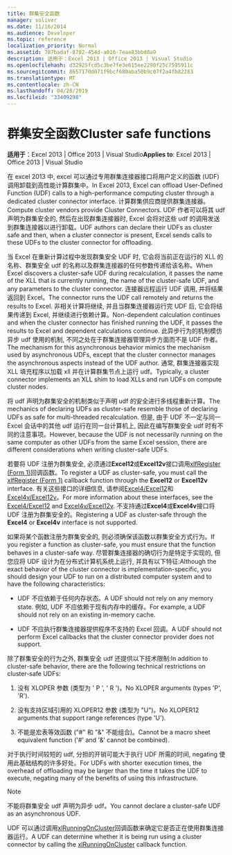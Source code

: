 ```yaml
---
title: 群集安全函数
manager: soliver
ms.date: 11/16/2014
ms.audience: Developer
ms.topic: reference
localization_priority: Normal
ms.assetid: 787badaf-8782-454d-a016-7eae83bbd8a9
description: 适用于：Excel 2013 | Office 2013 | Visual Studio
ms.openlocfilehash: d32925fcd5c3be7fe3e615ee2290f25c7595911c
ms.sourcegitcommit: 8657170d071f9bcf680aba50b9c07f2a4fb82283
ms.translationtype: MT
ms.contentlocale: zh-CN
ms.lasthandoff: 04/28/2019
ms.locfileid: "33409298"
---
```

# <a name="cluster-safe-functions"></a><span data-ttu-id="1673f-103">群集安全函数</span><span class="sxs-lookup"><span data-stu-id="1673f-103">Cluster safe functions</span></span>

<span data-ttu-id="1673f-104">**适用于**：Excel 2013 | Office 2013 | Visual Studio</span><span class="sxs-lookup"><span data-stu-id="1673f-104">**Applies to**: Excel 2013 | Office 2013 | Visual Studio</span></span> 
  
<span data-ttu-id="1673f-105">在 excel 2013 中, excel 可以通过专用群集连接器接口将用户定义的函数 (UDF) 调用卸载到高性能计算群集中。</span><span class="sxs-lookup"><span data-stu-id="1673f-105">In Excel 2013, Excel can offload User-Defined Function (UDF) calls to a high-performance computing cluster through a dedicated cluster connector interface.</span></span> <span data-ttu-id="1673f-106">计算群集供应商提供群集连接器。</span><span class="sxs-lookup"><span data-stu-id="1673f-106">Compute cluster vendors provide Cluster Connectors.</span></span> <span data-ttu-id="1673f-107">UDF 作者可以将其 udf 声明为群集安全的, 然后在出现群集连接器时, Excel 会将对这些 udf 的调用发送到群集连接器以进行卸载。</span><span class="sxs-lookup"><span data-stu-id="1673f-107">UDF authors can declare their UDFs as cluster safe and then, when a cluster connector is present, Excel sends calls to these UDFs to the cluster connector for offloading.</span></span>
  
<span data-ttu-id="1673f-108">当 Excel 在重新计算过程中发现群集安全 UDF 时, 它会将当前正在运行的 XLL 的名称、群集安全 udf 的名称以及群集连接器的任何参数传递给该名称。</span><span class="sxs-lookup"><span data-stu-id="1673f-108">When Excel discovers a cluster-safe UDF during recalculation, it passes the name of the XLL that is currently running, the name of the cluster-safe UDF, and any parameters to the cluster connector.</span></span> <span data-ttu-id="1673f-109">连接器远程运行 UDF 调用, 并将结果返回到 Excel。</span><span class="sxs-lookup"><span data-stu-id="1673f-109">The connector runs the UDF call remotely and returns the results to Excel.</span></span> <span data-ttu-id="1673f-110">非相关计算将继续, 并且当群集连接器运行完 UDF 后, 它会将结果传递到 Excel, 并继续进行依赖计算。</span><span class="sxs-lookup"><span data-stu-id="1673f-110">Non-dependent calculation continues and when the cluster connector has finished running the UDF, it passes the results to Excel and dependent calculations continue.</span></span> <span data-ttu-id="1673f-111">此异步行为的机制模仿异步 udf 使用的机制, 不同之处在于群集连接器管理异步方面而不是 UDF 作者。</span><span class="sxs-lookup"><span data-stu-id="1673f-111">The mechanism for this asynchronous behavior mimics the mechanism used by asynchronous UDFs, except that the cluster connector manages the asynchronous aspects instead of the UDF author.</span></span> <span data-ttu-id="1673f-112">通常, 群集连接器实现 XLL 填充程序以加载 xll 并在计算群集节点上运行 udf。</span><span class="sxs-lookup"><span data-stu-id="1673f-112">Typically, a cluster connector implements an XLL shim to load XLLs and run UDFs on compute cluster nodes.</span></span>
  
<span data-ttu-id="1673f-113">将 udf 声明为群集安全的机制类似于声明 udf 的安全进行多线程重新计算。</span><span class="sxs-lookup"><span data-stu-id="1673f-113">The mechanics of declaring UDFs as cluster-safe resemble those of declaring UDFs as safe for multi-threaded recalculation.</span></span> <span data-ttu-id="1673f-114">但是, 由于 UDF 不一定与同一 Excel 会话中的其他 udf 运行在同一台计算机上, 因此在编写群集安全 udf 时有不同的注意事项。</span><span class="sxs-lookup"><span data-stu-id="1673f-114">However, because the UDF is not necessarily running on the same computer as other UDFs from the same Excel session, there are different considerations when writing cluster-safe UDFs.</span></span>
  
<span data-ttu-id="1673f-115">若要将 UDF 注册为群集安全, 必须通过**Excel12**或**Excel12v**接口调用[xlfRegister (Form 1)](xlfregister-form-1.md)回调函数。</span><span class="sxs-lookup"><span data-stu-id="1673f-115">To register a UDF as cluster-safe, you must call the [xlfRegister (Form 1)](xlfregister-form-1.md) callback function through the **Excel12** or **Excel12v** interface.</span></span> <span data-ttu-id="1673f-116">有关这些接口的详细信息, 请参阅[Excel4/Excel12](excel4-excel12.md)和[Excel4v/Excel12v](excel4v-excel12v.md)。</span><span class="sxs-lookup"><span data-stu-id="1673f-116">For more information about these interfaces, see the [Excel4/Excel12](excel4-excel12.md) and [Excel4v/Excel12v](excel4v-excel12v.md).</span></span> <span data-ttu-id="1673f-117">不支持通过**Excel4**或**Excel4v**接口将 UDF 注册为群集安全的。</span><span class="sxs-lookup"><span data-stu-id="1673f-117">Registering a UDF as cluster-safe through the **Excel4** or **Excel4v** interface is not supported.</span></span> 
  
<span data-ttu-id="1673f-118">如果将某个函数注册为群集安全的, 则必须确保该函数以群集安全方式行为。</span><span class="sxs-lookup"><span data-stu-id="1673f-118">If you register a function as cluster-safe, you must ensure that the function behaves in a cluster-safe way.</span></span> <span data-ttu-id="1673f-119">尽管群集连接器的确切行为是特定于实现的, 但您应将 UDF 设计为在分布式计算机系统上运行, 并具有以下特征:</span><span class="sxs-lookup"><span data-stu-id="1673f-119">Although the exact behavior of the cluster connector is implementation-specific, you should design your UDF to run on a distributed computer system and to have the following characteristics:</span></span>
  
- <span data-ttu-id="1673f-120">UDF 不应依赖于任何内存状态。</span><span class="sxs-lookup"><span data-stu-id="1673f-120">A UDF should not rely on any memory state.</span></span> <span data-ttu-id="1673f-121">例如, UDF 不应依赖于现有内存中的缓存。</span><span class="sxs-lookup"><span data-stu-id="1673f-121">For example, a UDF should not rely on an existing in-memory cache.</span></span>
    
- <span data-ttu-id="1673f-122">UDF 不应执行群集连接器提供程序不支持的 Excel 回调。</span><span class="sxs-lookup"><span data-stu-id="1673f-122">A UDF should not perform Excel callbacks that the cluster connector provider does not support.</span></span>
    
<span data-ttu-id="1673f-123">除了群集安全的行为之外, 群集安全 udf 还提供以下技术限制:</span><span class="sxs-lookup"><span data-stu-id="1673f-123">In addition to cluster-safe behavior, there are the following technical restrictions on cluster-safe UDFs:</span></span>
  
1. <span data-ttu-id="1673f-124">没有 XLOPER 参数 (类型为 ' P ', ' R ')。</span><span class="sxs-lookup"><span data-stu-id="1673f-124">No XLOPER arguments (types 'P', 'R').</span></span>
    
2. <span data-ttu-id="1673f-125">没有支持区域引用的 XLOPER12 参数 (类型为 "U")。</span><span class="sxs-lookup"><span data-stu-id="1673f-125">No XLOPER12 arguments that support range references (type 'U').</span></span>
    
3. <span data-ttu-id="1673f-126">不能是宏表等效函数 ("#" 和 "&amp;" 不能组合)。</span><span class="sxs-lookup"><span data-stu-id="1673f-126">Cannot be a macro sheet equivalent function ('#' and '&amp;' cannot be combined).</span></span>
    
<span data-ttu-id="1673f-127">对于执行时间较短的 udf, 分担的开销可能大于执行 UDF 所需的时间, negating 使用此基础结构的许多好处。</span><span class="sxs-lookup"><span data-stu-id="1673f-127">For UDFs with shorter execution times, the overhead of offloading may be larger than the time it takes the UDF to execute, negating many of the benefits of using this infrastructure.</span></span>
  
> [!NOTE]
> <span data-ttu-id="1673f-128">不能将群集安全 udf 声明为异步 udf。</span><span class="sxs-lookup"><span data-stu-id="1673f-128">You cannot declare a cluster-safe UDF as an asynchronous UDF.</span></span> 
  
<span data-ttu-id="1673f-129">UDF 可以通过调用[xlRunningOnCluster](xlrunningoncluster.md)回调函数来确定它是否正在使用群集连接器运行。</span><span class="sxs-lookup"><span data-stu-id="1673f-129">A UDF can determine whether it is being run using a cluster connector by calling the [xlRunningOnCluster](xlrunningoncluster.md) callback function.</span></span> 
  

